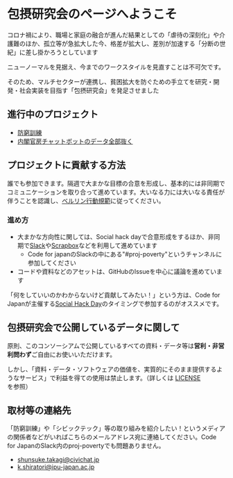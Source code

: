 # 包摂研究会のページへようこそ

コロナ禍により、職場と家庭の融合が進んだ結果としての「虐待の深刻化」や介護難のほか、孤立等が急拡大した今、格差が拡大し、差別が加速する「分断の世紀」に差し掛かろうとしています

ニューノーマルを見据え、今までのワークスタイルを見直すことは不可欠です。

そのため、マルチセクターが連携し、貧困拡大を防ぐための手立てを研究・開発・社会実装を目指す「包摂研究会」を発足させました



## 進行中のプロジェクト
- [防窮訓練](https://codeforjapan.github.io/projpoverty/boukyuukunnren)
- [内閣官房チャットボットのデータ全部抜く](https://codeforjapan.github.io/projpoverty/boukyuukunnren)

## プロジェクトに貢献する方法
誰でも参加できます。隔週で大まかな目標の合意を形成し、基本的には非同期でコミュニケーションを取り合って進めています。大いなる力には大いなる責任が伴うことを認識し、[ベルリン行動規範](https://berlincodeofconduct.org/ja/)に従ってください。

### 進め方

- 大まかな方向性に関しては、Social hack dayで合意形成をするほか、非同期で[Slack](https://cfj.slack.com/join/shared_invite/zt-w2soa7jo-ZhVLNk5HjBMYm1GD72i36g#/shared-invite/email)や[Scrapbox](https://scrapbox.io/c4j/proj-poverty)などを利用して進めています
	- Code for japanのSlackの中にある"#proj-poverty"というチャンネルに参加してください
- コードや資料などのアセットは、GitHubのIssueを中心に議論を進めています


「何をしていいのかわからないけど貢献してみたい！」という方は、Code for Japanが主催する[Social Hack Day](https://hackday.code4japan.org/)のタイミングで参加するのがオススメです。

## 包摂研究会で公開しているデータに関して
原則、このコンソーシアムで公開しているすべての資料・データ等は**営利・非営利問わず**ご自由にお使いいただけます。

しかし、「資料・データ・ソフトウェアの価値を、実質的にそのまま提供するようなサービス」で利益を得ての使用は禁止します。（詳しくは [LICENSE](https://github.com/codeforjapan/projpoverty/blob/gh-pages/LICENCE) を参照）


## 取材等の連絡先
「防窮訓練」や「シビックテック」等の取り組みを紹介したい！というメディアの関係者などがいればこちらのメールアドレス宛に連絡してください。Code for JapanのSlack内のproj-povertyでも問題ありません。

- shunsuke.takagi@civichat.jp
- k.shiratori@ipu-japan.ac.jp
